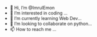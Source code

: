 - 👋 Hi, I’m @ImrulEmon
- 👀 I’m interested in coding ...
- 🌱 I’m currently learning Web Dev...
- 💞️ I’m looking to collaborate on python...
- 📫 How to reach me ...

<!---
ImrulEmon/ImrulEmon is a ✨ special ✨ repository because its `README.md` (this file) appears on your GitHub profile.
You can click the Preview link to take a look at your changes.
--->
